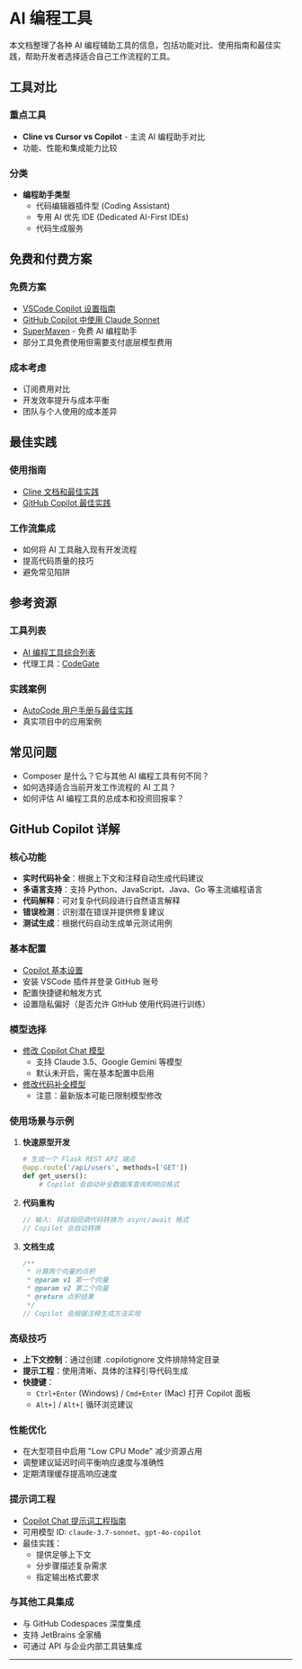 # AI 编程工具

本文档整理了各种 AI 编程辅助工具的信息，包括功能对比、使用指南和最佳实践，帮助开发者选择适合自己工作流程的工具。

## 工具对比

### 重点工具
- **Cline vs Cursor vs Copilot** - 主流 AI 编程助手对比
- 功能、性能和集成能力比较

### 分类
- **编程助手类型**
  - 代码编辑器插件型 (Coding Assistant)
  - 专用 AI 优先 IDE (Dedicated AI-First IDEs)
  - 代码生成服务

## 免费和付费方案

### 免费方案
- [VSCode Copilot 设置指南](https://code.visualstudio.com/docs/copilot/setup)
- [GitHub Copilot 中使用 Claude Sonnet](https://docs.github.com/en/copilot/using-github-copilot/ai-models/using-claude-sonnet-in-github-copilot)
- [SuperMaven](https://supermaven.com/) - 免费 AI 编程助手
- 部分工具免费使用但需要支付底层模型费用

### 成本考虑
- 订阅费用对比
- 开发效率提升与成本平衡
- 团队与个人使用的成本差异

## 最佳实践

### 使用指南
- [Cline 文档和最佳实践](https://github.com/nickbaumann98/cline_docs)
- [GitHub Copilot 最佳实践](https://docs.github.com/en/copilot/using-github-copilot/best-practices-for-using-github-copilot)

### 工作流集成
- 如何将 AI 工具融入现有开发流程
- 提高代码质量的技巧
- 避免常见陷阱

## 参考资源

### 工具列表
- [AI 编程工具综合列表](https://www.bitdoze.com/ai-coading-tools/)
- 代理工具：[CodeGate](https://github.com/stacklok/codegate)

### 实践案例
- [AutoCode 用户手册与最佳实践](https://blog.autocode.work/2024/09/21/autocode-user-manual/)
- 真实项目中的应用案例

## 常见问题

- Composer 是什么？它与其他 AI 编程工具有何不同？
- 如何选择适合当前开发工作流程的 AI 工具？
- 如何评估 AI 编程工具的总成本和投资回报率？

## GitHub Copilot 详解

### 核心功能
- **实时代码补全**：根据上下文和注释自动生成代码建议
- **多语言支持**：支持 Python、JavaScript、Java、Go 等主流编程语言
- **代码解释**：可对复杂代码段进行自然语言解释
- **错误检测**：识别潜在错误并提供修复建议
- **测试生成**：根据代码自动生成单元测试用例

### 基本配置
- [Copilot 基本设置](https://github.com/settings/copilot)
- 安装 VSCode 插件并登录 GitHub 账号
- 配置快捷键和触发方式
- 设置隐私偏好（是否允许 GitHub 使用代码进行训练）

### 模型选择
- [修改 Copilot Chat 模型](https://docs.github.com/en/copilot/using-github-copilot/ai-models/changing-the-ai-model-for-copilot-chat?tool=vscode)
  - 支持 Claude 3.5、Google Gemini 等模型
  - 默认未开启，需在基本配置中启用
- [修改代码补全模型](https://docs.github.com/en/copilot/using-github-copilot/ai-models/changing-the-ai-model-for-copilot-code-completion)
  - 注意：最新版本可能已限制模型修改

### 使用场景与示例
1. **快速原型开发**
   ```python
   # 生成一个 Flask REST API 端点
   @app.route('/api/users', methods=['GET'])
   def get_users():
       # Copilot 会自动补全数据库查询和响应格式
   ```

2. **代码重构**
   ```javascript
   // 输入: 将这段回调代码转换为 async/await 格式
   // Copilot 会自动转换
   ```

3. **文档生成**
   ```java
   /**
    * 计算两个向量的点积
    * @param v1 第一个向量
    * @param v2 第二个向量
    * @return 点积结果
    */
   // Copilot 会根据注释生成方法实现
   ```

### 高级技巧
- **上下文控制**：通过创建 .copilotignore 文件排除特定目录
- **提示工程**：使用清晰、具体的注释引导代码生成
- **快捷键**：
  - `Ctrl+Enter` (Windows) / `Cmd+Enter` (Mac) 打开 Copilot 面板
  - `Alt+]` / `Alt+[` 循环浏览建议

### 性能优化
- 在大型项目中启用 "Low CPU Mode" 减少资源占用
- 调整建议延迟时间平衡响应速度与准确性
- 定期清理缓存提高响应速度

### 提示词工程
- [Copilot Chat 提示词工程指南](https://docs.github.com/en/copilot/using-github-copilot/copilot-chat/prompt-engineering-for-copilot-chat)
- 可用模型 ID: `claude-3.7-sonnet`、`gpt-4o-copilot`
- 最佳实践：
  - 提供足够上下文
  - 分步骤描述复杂需求
  - 指定输出格式要求

### 与其他工具集成
- 与 GitHub Codespaces 深度集成
- 支持 JetBrains 全家桶
- 可通过 API 与企业内部工具链集成

---
